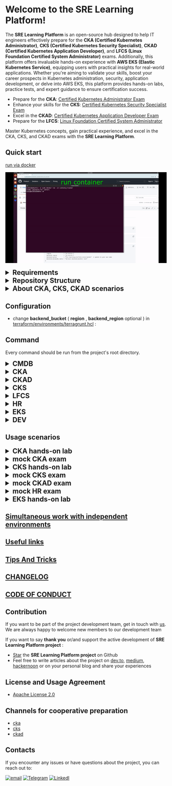 # Welcome to the SRE Learning Platform!

The **SRE Learning Platform** is an open-source hub designed to help IT engineers effectively prepare for the **CKA (Certified Kubernetes Administrator)**, **CKS (Certified Kubernetes Security Specialist)**, **CKAD (Certified Kubernetes Application Developer)**, and **LFCS (Linux Foundation Certified System Administrator)** exams. Additionally, this platform offers invaluable hands-on experience with **AWS EKS (Elastic Kubernetes Service)**, equipping users with practical insights for real-world applications. Whether you're aiming to validate your skills, boost your career prospects in Kubernetes administration, security, application development, or delve into AWS EKS, this platform provides hands-on labs, practice tests, and expert guidance to ensure certification success.

- Prepare for the **CKA**: [Certified Kubernetes Administrator Exam](https://training.linuxfoundation.org/certification/certified-kubernetes-administrator-cka/)
- Enhance your skills for the **CKS**: [Certified Kubernetes Security Specialist Exam](https://training.linuxfoundation.org/certification/certified-kubernetes-security-specialist/)
- Excel in the **CKAD**: [Certified Kubernetes Application Developer Exam](https://training.linuxfoundation.org/certification/certified-kubernetes-application-developer-ckad/)
- Prepare for the **LFCS**: [Linux Foundation Certified System Administrator](https://training.linuxfoundation.org/certification/linux-foundation-certified-sysadmin-lfcs/)

Master Kubernetes concepts, gain practical experience, and excel in the CKA, CKS, and CKAD exams with the **SRE Learning Platform**.


## Quick start
[run via docker](docs%2Frun_from_docker.MD)

[![video instruction](docs%2Fimages%2Frun_via_docker.gif)](https://youtu.be/Xh6sWzafBmw "run via docker")


<details>
  <summary style="font-weight: bold; font-size: 1.5em;">Requirements</summary>

- [GNU Make](https://www.gnu.org/software/make/) >= 4.2.1
- [terrafrom](https://developer.hashicorp.com/terraform/tutorials/aws-get-started/install-cli)  >= v1.6.6
- [terragrunt](https://terragrunt.gruntwork.io/docs/getting-started/install/) >= v0.54.8
- [jq](https://jqlang.github.io/jq/download/) >= 1.6
- [aws IAM user](https://docs.aws.amazon.com/IAM/latest/UserGuide/id_users_create.html)  + [Access key](https://docs.aws.amazon.com/IAM/latest/UserGuide/id_credentials_access-keys.html)  (or [IAM role](https://docs.aws.amazon.com/IAM/latest/UserGuide/id_roles.html) ) with  [Admin privilege  for VPC, EC2, IAM, EKS](https://docs.aws.amazon.com/IAM/latest/UserGuide/access_policies.html)
- [AWS CLI](https://docs.aws.amazon.com/cli/latest/userguide/getting-started-version.html) > 2.2.30
- [aws profile](https://docs.aws.amazon.com/cli/latest/userguide/cli-configure-files.html)

**Or you can** [run via docker](docs%2Frun_from_docker.MD)  ( [video instruction](https://youtu.be/Xh6sWzafBmw) )

</details>

<details>
  <summary style="font-weight: bold; font-size: 1.5em;">Repository Structure</summary>

The repository is organized into the following sections:

- **[Makefile](Makefile)** - File contains scenarios for launching hands-on labs and mock exams.
- **[tasks](tasks)** - Directory contains lab scenarios and mock exam scripts.
  - **[cka](tasks%2Fcka)** - Directory contains everything related to CKA.
    - **[labs](tasks%2Fcka%2Flabs)**  - Directory  contains hands-on labs for the CKA exam.
    - **[mock](tasks%2Fcka%2Fmock)**  - Directory contains mock scripts for the CKA exam.
  - **[cks](tasks%2Fcks)** - Directory contains everything related to CKS.
    - **[labs](tasks%2Fcks%2Flabs)**  - Directory contains hands-on labs for the CKS exam.
    - **[mock](tasks%2Fcks%2Fmock)**  - Directory contains mock scripts for the CKS exam.
- **[terraform](terraform)** - Directory contains  modules and Terraform environments.
  - **[environments](terraform%2Fenvironments)** - Directory contains terragrunt (terraform) environments.
  - **[modules](terraform%2Fmodules)** - Directory contains terraform modules.

</details>

<details>
  <summary style="font-weight: bold; font-size: 1.5em;">About CKA, CKS, CKAD scenarios</summary>

- the platform uses **aws**  to create following resources :  **vpc**, **subnets**, **security groups**, **ec2** (spot ), **s3**
- after you launch the scenarios the platform will create all the necessary resources   and give access to k8s clusters.
- to create clusters the platform uses **kubeadm**
- you can easily add your own scenario using the already existing terraform module [k8s_self_managment](terraform%2Fmodules%2Fk8s_self_managment)
- [k8s_self_managment](terraform%2Fmodules%2Fk8s_self_managment)  module supports versions:
````
k8s version  : [ 1.21 , 1.29 ]   https://kubernetes.io/releases/
Rintime :
    docker                   [1.21 , 1.23]
    cri-o                    [1.21 , 1.29]
    containerd               [1.21 , 1.30]   # cks, cka  default 1.29
    containerd_gvizor        [1.21 , 1.30]
OS for nodes  :
   ubuntu  :  20.04 LTS  ,  22.04 LTS   # cks default  20.04 LTS
CNI :  calico
````
</details>

## Configuration
- change  **backend_bucket** ( **region** , **backend_region**  optional ) in [terraform/environments/terragrunt.hcl](terraform%2Fenvironments%2Fterragrunt.hcl#L4) :


## Command
Every command should be run from the project's root directory.
<details>
  <summary style="font-weight: bold; font-size: 1.5em;">CMDB</summary>

- ``make cmdb_get_env_all`` - get a list of all resources in CMDB
- ``USER_ID='myuser' ENV_ID='01' make cmdb_get_user_env_data`` - show all created resources of user **myuser** in environment **01**
- ``USER_ID='myuser' ENV_ID='01' make cmdb_get_user_env_lock`` - show all lock resources of user **myuser** in environment **01**
- ``USER_ID='myuser' ENV_ID='01' make cmdb_get_user_env_lock`` - show all lock resources of user **myuser** in environment **01**
- ``USER_ID='myuser' make cmdb_get_user_env_lock`` - show all lock resources of user **myuser** in **all** environment
- ``USER_ID='myuser' make cmdb_get_user_env_data`` - show all data resources of user **myuser** in **all** environment
- ``CMDB_ITEM='CMDB_data_myuser_02_k8s_cluster1' make cmdb_get_item`` - getting detailed information about **CMDB_data_myuser_02_k8s_cluster1** resource.


</details>

<details>
  <summary style="font-weight: bold; font-size: 1.5em;">CKA</summary>

### cka task
- ``TASK=01 make run_cka_task`` - create cka [hands-on labs](docs%2Flabs.MD#cka-labs) number 01
- ``TASK=01 make delete_cka_task`` - delete cka hands-on labs
- ``TASK=01 make run_cka_task_clean`` - run cka_task with clean terragrunt cache  for  cka_task
- ``make output_cka_task `` - show **outputs** from   **cka_task**
### cka mock
- ``TASK=01 make run_cka_mock`` - create mock  CKA exam [number 01](tasks%2Fcka%2Fmock%2F01)
- ``make delete_cka_mock`` - delete mock  CKA exam
- ``TASK=01 make run_cka_mock_clean`` - create mock  CKA exam [number 01](tasks%2Fcka%2Fmock%2F01)  with clean terragrunt cache
- ``make output_cka_mock `` - show **outputs** from   **cka_mock**

</details>

<details>
  <summary style="font-weight: bold; font-size: 1.5em;">CKAD</summary>

### ckad mock
- ``TASK=01 make run_ckad_mock`` - create mock  CKAD exam [number 01](tasks%2Fckad%2Fmock%2F01)
- ``make delete_ckad_mock`` - delete mock  CKAD exam
- ``TASK=01 make run_ckad_mock_clean`` - create mock  CKAD exam [number 01](tasks%2Fckad%2Fmock%2F01)  with clean terragrunt cache
- ``make output_ckad_mock `` - show **outputs** from   **ckad_mock**

</details>

<details>
  <summary style="font-weight: bold; font-size: 1.5em;">CKS</summary>

### cks task
- ``TASK=10 make run_cks_task`` - create cks [hands-on labs](docs%2Flabs.MD#cks-labs) number 10
- ``TASK=10 make delete_cks_task`` - delete cks hands-on labs
- ``TASK=10  make run_cks_task_clean`` - run cks_task with clean terragrunt cache  for  cks_task
- ``make output_cks_task `` - show **outputs** from   **cks_task**
### cks mock
- ``TASK=01 make run_cks_mock`` - create mock  CKS exam [number 01](tasks%2Fcks%2Fmock%2F01)
- ``make delete_cks_mock`` - delete mock  CKS exam
- ``TASK=01 make run_cks_mock_clean`` - create mock  CKS exam [number 01](tasks%2Fcks%2Fmock%2F01)  with clean terragrunt cache
- ``make output_cks_mock `` - show **outputs** from   **cks_mock**
</details>

<details>
  <summary style="font-weight: bold; font-size: 1.5em;">LFCS</summary>

### lfcs mock

- ``TASK=01 make run_lfcs_mock`` - create mock LFCS exam [number 01](tasks/lfcs/mock/01/)
- ``make delete_lfcs_mock`` - delete mock LFCS exam
- ``TASK=01 make delete_lfcs_mock_clean`` - delete mock LFCS exam [number 01](tasks/lfcs/mock/01/) with cleaning terragrunt cache
- ``make output_lfcs_mock`` - show **outputs** from  **lfcs_mock**

</details>

<details>
  <summary style="font-weight: bold; font-size: 1.5em;">HR</summary>

- ``TASK=01 make run_hr_mock`` - create mock  hr exam [number 01](tasks%2Fhr%2Fmock%2F01)
- ``make delete_hr_mock`` - delete mock  hr exam
- ``TASK=01 make run_hr_mock_clean`` - create mock  CKS exam [number 01](tasks%2Fhr%2Fmock%2F01)  with clean terragrunt cache
- ``make output_hr_mock `` - show **outputs** from   **hr_mock**
</details>

<details>
  <summary style="font-weight: bold; font-size: 1.5em;">EKS</summary>

- ``TASK={lab_number} make run_eks_task`` create hands-on lab
- ``make delete_eks_task`` delete eks lab cluster
</details>

<details>
  <summary style="font-weight: bold; font-size: 1.5em;">DEV</summary>

- ``make lint`` run linter on the project

</details>

## Usage scenarios


<details>
  <summary style="font-weight: bold; font-size: 1.5em;">CKA hands-on lab</summary>

- choose [a hands-on lab](docs%2Flabs.MD#cka-labs) number
- create cka lab cluster ``TASK={lab_number} make run_cka_task``
- find {master_external_ip} in terraform output
- log in to master node via ssh  ``ssh ubuntu@{master_external_ip} -i {key}``
- check init logs `` tail -f /var/log/cloud-init-output.log ``
- read lab descriptions in ``{lab_number}/README.MD``
- check solution in ``{lab_number}/SOLUTION.MD``
- delete cka lab cluster ``make delete_cka_task``
- clean cka lab cluster ``.terraform`` folder  ``make clean_cka_task ``
</details>

<details>
  <summary style="font-weight: bold; font-size: 1.5em;">mock CKA exam</summary>

  [Video instruction for launching **CKA mock exam**](https://www.youtube.com/watch?v=P-YYX4CTWIg)

- choose [a mock exam](tasks%2Fcka%2Fmock) number
- change instance type from ``spot`` to ``ondemand`` in  ``{mock_number}/env.hcl`` if you need
- create mock  CKA exam ``TASK={mock_number} make run_cka_mock``
- find ``worker_pc_ip`` in ``terraform output``
- connect to ``worker_pc_ip``  with your ssh key and user ``ubuntu``
- open questions list ``{mock_number}/README.MD`` and do tasks
- use ``ssh  {kubernetes_nodename}`` from  work pc to connect to node
- run ``time_left`` on work pc to check time
- run ``check_result`` on work pc to check result
- delete mock  CKA exam `make delete_cka_mock`
- find exam solutions  in ``{mock_number}/worker/files/solutions)`` and * [Video](https://youtu.be/IZsqAPpbBxM)  for [mock 01](tasks%2Fcka%2Fmock%2F01) .
- find  exam tests in ``{mock_number}/worker/files/tests.bats)``
</details>


<details>
  <summary style="font-weight: bold; font-size: 1.5em;">CKS hands-on lab</summary>

- choose [CKS lab](docs%2Flabs.MD#cks-labs)  number
- change **ami_id** in ``{lab_number}/scripts/terragrunt.hcl`` if you changed **region**
- create cka lab cluster ``TASK={lab_number} make run_cks_task``
- find {master_external_ip} in terraform output
- log in to master node via ssh  ``ssh ubuntu@{master_external_ip} -i {key}``
- check init logs `` tail -f /var/log/cloud-init-output.log ``
- read lab descriptions in ``{lab_number}/README.MD``
- check solution in ``{lab_number}/SOLUTION.MD``
- delete cks lab cluster ``make delete_cks_task``
- clean cks lab cluster ``.terraform`` folder  ``make clean_cks_task ``
</details>

<details>
  <summary style="font-weight: bold; font-size: 1.5em;">mock CKS exam</summary>

  [Video instruction for launching **CKS mock exam**](https://youtu.be/_GbsBOMaJ9Q)

### mock  CKS exam
- choose [a mock exam](tasks%2Fcks%2Fmock) number
- change **ubuntu_version** in ``{mock_number}/env.hcl`` if you need
- change instance type from ``spot`` to ``ondemand`` in  ``{mock_number}/env.hcl`` if you need
- create mock  CKS exam ``TASK={mock_number} make run_cks_mock`` or ``TASK={mock_number} make run_cks_mock_clean`` if you'd like  to run with **clean** terragrunt cache
- find ``worker_pc_ip`` in ``terraform output``
- connect to ``worker_pc_ip``  with your ssh key and user ``ubuntu``
- open questions list ``{mock_number}/README.MD`` and do tasks
- use ``ssh  {kubernetes_nodename}`` from  work pc to connect to node
- run ``time_left`` on work pc to check time
- run ``check_result`` on work pc to check result
- delete mock  CKS exam `make delete_cks_mock`
- find exam solutions in ``{mock_number}/worker/files/solutions``  [mock 1 solutions](tasks%2Fcks%2Fmock%2F01%2Fworker%2Ffiles%2Fsolutions)  and [video](https://youtu.be/I8CPwcGbrG8)
- find exam tests in ``{mock_number}/worker/files/tests.bats``
</details>

<details>
  <summary style="font-weight: bold; font-size: 1.5em;">mock CKAD exam</summary>

  [Video instruction for launching **CKAD mock exam**](https://youtu.be/7X4Y9QhbTsk)

### mock  CKAD exam
- choose [a mock exam](tasks%2Fckad%2Fmock)  number
- change **ubuntu_version** in ``{mock_number}/env.hcl`` if you need
- change instance type from ``spot`` to ``ondemand`` in  ``{mock_number}/env.hcl`` if you need
- create mock  CKAD exam ``TASK={mock_number} make run_ckad_mock`` or ``TASK={mock_number} make run_ckad_mock_clean`` if you'd like  to run with **clean** terragrunt cache
- find ``worker_pc_ip`` in ``terraform output``
- connect to ``worker_pc_ip``  with your ssh key and user ``ubuntu``
- open questions list ``{mock_number}/README.MD`` and do tasks
- use ``ssh  {kubernetes_nodename}`` from  work pc to connect to node
- run ``time_left`` on work pc to check time
- run ``check_result`` on work pc to check result
- delete mock  CKAD exam `make delete_ckad_mock`
- find exam solutions in ``{mock_number}/worker/files/solutions``  [mock 1 solutions](tasks%2Fckad%2Fmock%2F01%2Fworker%2Ffiles%2Fsolutions)   and [video](https://youtu.be/yQK7Ca8d-yw)
- find exam tests in ``{mock_number}/worker/files/tests.bats``
</details>

<details>
  <summary style="font-weight: bold; font-size: 1.5em;">mock HR exam</summary>

  [Video instruction for launching **HR mock exam**](https://youtu.be/4CTC1jl8lxE)

### mock  HR exam
- choose [a mock exam](tasks%2Fhr%2Fmock) number
- change **ubuntu_version** in ``{mock_number}/env.hcl`` if you need
- change instance type from ``spot`` to ``ondemand`` in  ``{mock_number}/env.hcl`` if you need
- create mock  CKS exam ``TASK={mock_number} make run_hr_mock`` or ``TASK={mock_number} make run_hr_mock_clean`` if you'd like  to run with **clean** terragrunt cache
- find ``worker_pc_ip`` in ``terraform output``
- connect to ``worker_pc_ip``  with your ssh key and user ``ubuntu``
- open questions list ``{mock_number}/README.MD`` and do tasks
- use ``ssh  {kubernetes_nodename}`` from  work pc to connect to node
- run ``time_left`` on work pc to check time
- run ``check_result`` on work pc to check result
- delete mock  CKA exam `make delete_hr_mock`
- find exam solutions in ``{mock_number}/worker/files/solutions``  [mock 1 solutions](tasks%2Fhr%2Fmock%2F01%2Fworker%2Ffiles%2Fsolutions)  and [video](https://youtu.be/4CTC1jl8lxE)
- find exam tests in ``{mock_number}/worker/files/tests.bats``
</details>

<details>
  <summary style="font-weight: bold; font-size: 1.5em;">EKS hands-on lab</summary>

- choose [labs](docs%2Flabs.MD#eks-labs)  number
- create hands-on lab `` TASK={lab_number} make run_eks_task ``
- find ``worker_pc_ip`` in ``terraform output``
- log in to worker_pc node via ssh  ``ssh ubuntu@{worker_pc_ip} -i {key}``
- read lab descriptions in ``{lab_number}/README.MD``
- check solution in ``{lab_number}/SOLUTION.MD``
- delete eks lab cluster ``make delete_eks_task``
</details>

## [Simultaneous work with independent environments](docs%2Fmultiple_users_envs.MD)

## [Useful links](docs%2Flinks.MD)

## [Tips And Tricks](docs%2Ftips_and_tricks.MD)

## [CHANGELOG](CHANGELOG%2FCHANGELOG.MD)

## [CODE OF CONDUCT](docs%2FCODE_OF_CONDUCT.md)

## Contribution
If you want to be part of the project development team, get in touch with [us](https://github.com/ViktorUJ/cks/tree/master#contacts). We are always happy to welcome new members to our development team


If you want to say **thank you** or/and support the active development of **SRE Learning Platform project** :
- [Star](https://github.com/ViktorUJ/cks) the **SRE Learning Platform project** on Github
- Feel free to write articles about the project on [dev.to](https://dev.to/), [medium](https://medium.com/), [hackernoon](https://hackernoon.com) or on your personal blog and share your experiences


## License and Usage Agreement
- [Apache License 2.0](LICENSE)

## Channels for cooperative preparation
 -  [cka](https://t.me/sre_platform_cka)
 -  [cks](https://t.me/sre_platform_cks)
 -  [ckad](https://t.me/sre_platform_ckad)

## Contacts

If you encounter any issues or have questions about the project, you can reach out to:

[![email](https://badgen.net/badge/icon/email?icon=email&label)](mailto:viktoruj@gmail.com) [![Telegram](https://badgen.net/badge/icon/telegram?icon=telegram&label)](https://t.me/viktor_uj) [![LinkedI](https://badgen.net/badge/icon/linkedin?icon=linkedin&label)](https://www.linkedin.com/in/viktar-mikalayeu-mns)
